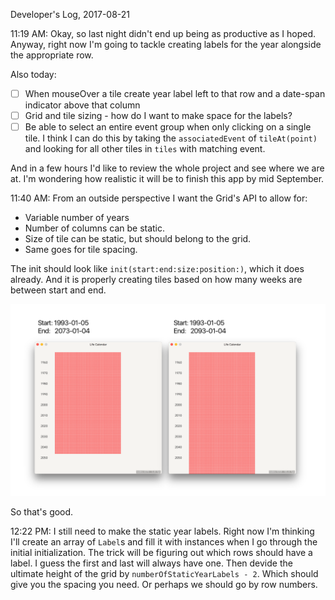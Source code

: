 Developer's Log, 2017-08-21

11:19 AM: Okay, so last night didn't end up being as productive as I hoped. Anyway, right now I'm going to tackle creating labels for the year alongside the appropriate row.

Also today:
- [ ] When mouseOver a tile create year label left to that row and a date-span indicator above that column
- [ ] Grid and tile sizing - how do I want to make space for the labels?
- [ ] Be able to select an entire event group when only clicking on a single tile. I think I can do this by taking the `associatedEvent` of `tileAt(point)` and looking for all other tiles in `tiles` with matching event.

And in a few hours I'd like to review the whole project and see where we are at. I'm wondering how realistic it will be to finish this app by mid September.

11:40 AM: From an outside perspective I want the Grid's API to allow for:

- Variable number of years
- Number of columns can be static.
- Size of tile can be static, but should belong to the grid.
- Same goes for tile spacing.

The init should look like `init(start:end:size:position:)`, which it does already. And it is properly creating tiles based on how many weeks are between start and end.

![Fig 1](./embed%20images/2017-08-21%20Fig%201.png)

So that's good.

12:22 PM: I still need to make the static year labels. Right now I'm thinking I'll create an array of `Label`s and fill it with instances when I go through the initial initialization. The trick will be figuring out which rows should have a label. I guess the first and last will always have one. Then devide the ultimate height of the grid by  `numberOfStaticYearLabels - 2`. Which should give you the spacing you need. Or perhaps we should go by row numbers.
